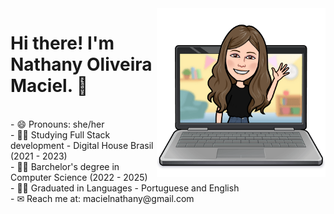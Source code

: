  <div>
    <img align="right" alt="Nathy-coding" height="270em"  src="code.png">
 </div>
   
 <div>
   <p><h1>Hi there! I'm Nathany Oliveira Maciel.  👋  </h1></br>
- 😄 Pronouns: she/her </br>
- 👨‍🎓 Studying Full Stack development - Digital House Brasil (2021 - 2023) </br>
- 👨‍🎓 Barchelor's degree in Computer Science (2022 - 2025) </br>
- 👩‍🏫 Graduated in Languages - Portuguese and English </br>
- ✉ Reach me at: macielnathany@gmail.com </p>
</div>



  
